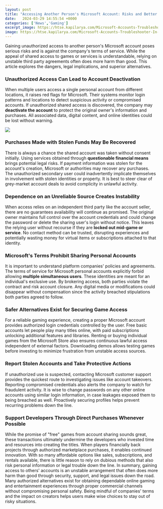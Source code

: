 ```yaml
---
layout: post
title: "Accessing Another Person's Microsoft Account: Risks and Better Options"
date:   2024-03-29 14:55:54 +0000
categories: ['News','Gaming']
excerpt_image: https://htse.kapilarya.com/Microsoft-Accounts-Troubleshooter-In-Windows-10.png
image: https://htse.kapilarya.com/Microsoft-Accounts-Troubleshooter-In-Windows-10.png
---
```


Gaining unauthorized access to another person's Microsoft account poses serious risks and is against the company's terms of service. While the appeal of shared access to games or services is understandable, relying on unstable third party agreements often does more harm than good. This article explores the dangers, legal implications, and superior alternatives.
### **Unauthorized Access Can Lead to Account Deactivation**
When multiple users access a single personal account from different locations, it raises red flags for Microsoft. Their systems monitor login patterns and locations to detect suspicious activity or compromised accounts. If unauthorized shared access is discovered, the company may **deactivate the account** to protect the original owner's information and purchases. All associated data, digital content, and online identities could be lost without warning. 

![](https://storage.googleapis.com/static.configserverfirewall.com/images/windows10/switch-user-windows-10.png)
### Purchases Made with Stolen Funds May Be Recovered
There is always a chance the shared account was taken without consent initially. Using services obtained through **questionable financial means** brings potential legal risks. If payment information was stolen for the account's creation, Microsoft or authorities may recover any purchases. The unauthorized secondary user could inadvertently implicate themselves in involvement with stolen identities or property. It is best to steer clear of grey-market account deals to avoid complicity in unlawful activity.
### **Dependence on an Unreliable Source Creates Instability** 
When access relies on an independent third party like the account seller, there are no guarantees availability will continue as promised. The original owner maintains full control over the account credentials and could change the password or delete the sharing user's login without notice. This leaves the relying user without recourse if they are **locked out mid-game or service**. No contact method can be trusted, disrupting experiences and potentially wasting money for virtual items or subscriptions attached to that identity. 
### Microsoft's Terms Prohibit Sharing Personal Accounts
It is important to understand platform companies' policies and agreements. The terms of service for Microsoft personal accounts explicitly forbid allowing **multiple simultaneous users**. These identities are meant for an individual's exclusive use. By brokering access, both parties violate the contract and risk account closure. Any digital media or modifications could disappear without compensation since the activity breached stipulations both parties agreed to follow.
### Safer Alternatives Exist for Securing Game Access
For a reliable gaming experience, creating a proper Microsoft account provides authorized login credentials controlled by the user. Free basic accounts let people play many titles online, with paid subscriptions unlocking additional features and libraries. Renting or buying individual games from the Microsoft Store also ensures continuous lawful access independent of external factors. Downloading demos allows testing games before investing to minimize frustration from unstable access sources. 
### Report Stolen Accounts and Take Protective Actions
If unauthorized use is suspected, contacting Microsoft customer support provides the quickest route to investigating issues like account takeovers. Reporting compromised credentials also alerts the company to watch for fraudulent activity. It is wise to change passwords on any other online accounts using similar login information, in case leakages exposed them to being breached as well. Proactively securing profiles helps prevent recurring problems down the line.
### Support Developers Through Direct Purchases Whenever Possible   
While the promise of "free" games from account sharing sounds great, these transactions ultimately undermine the developers who invested time and resources into creating the titles. When players financially back projects through authorized marketplace purchases, it enables continued innovation. With so many affordable options like sales, subscriptions, and rentals available, there is little reason to rely on dubious methods that also risk personal information or legal trouble down the line.
In summary, gaining access to others' accounts is an unstable arrangement that often does more harm than good through security, support, and legal issues down the road. Many authorized alternatives exist for obtaining dependable online gaming and entertainment experiences through proper commercial channels without compromising personal safety. Being mindful of companies' terms and the impact on creators helps users make wise choices to stay out of risky situations.